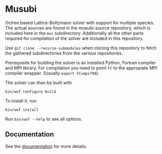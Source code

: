 Musubi
======

Octree based Lattice-Boltzmann solver with support for multiple species.
The actual sources are found in the musubi-source repository, which is
included here in the `mus` subdirectory.
Additionally all the other parts required for compilation of the solver
are included in this repository.

Use `git clone --recurse-submodules` when cloning this repository to fetch the
gathered subdirectories from the various repositories.

Prerequisite for building the solver is an installed Python, Fortran compiler
and MPI library. For compilation you need to point `FC` to the appropiate MPI
compiler wrapper. (Usually `export FC=mpif90`).

The solver can then be built with

```
bin/waf configure build
```

To install it, run:

```
bin/waf install
```

Run `bin/waf --help` to see all options.

Documentation
-------------

See the [documentation](https://geb.inf.tu-dresden.de/doxy/musubi/index.html)
for more details.
